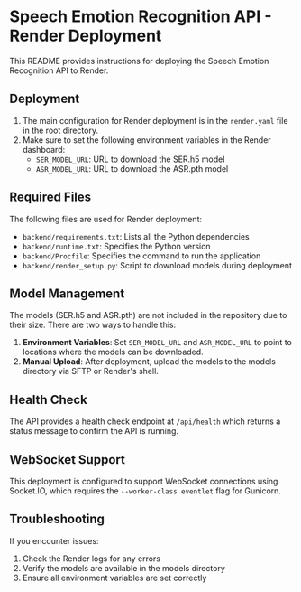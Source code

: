 # Speech Emotion Recognition API - Render Deployment

This README provides instructions for deploying the Speech Emotion Recognition API to Render.

## Deployment

1. The main configuration for Render deployment is in the `render.yaml` file in the root directory.
2. Make sure to set the following environment variables in the Render dashboard:
   - `SER_MODEL_URL`: URL to download the SER.h5 model
   - `ASR_MODEL_URL`: URL to download the ASR.pth model

## Required Files

The following files are used for Render deployment:
- `backend/requirements.txt`: Lists all the Python dependencies
- `backend/runtime.txt`: Specifies the Python version
- `backend/Procfile`: Specifies the command to run the application
- `backend/render_setup.py`: Script to download models during deployment

## Model Management

The models (SER.h5 and ASR.pth) are not included in the repository due to their size. There are two ways to handle this:

1. **Environment Variables**: Set `SER_MODEL_URL` and `ASR_MODEL_URL` to point to locations where the models can be downloaded.
2. **Manual Upload**: After deployment, upload the models to the models directory via SFTP or Render's shell.

## Health Check

The API provides a health check endpoint at `/api/health` which returns a status message to confirm the API is running.

## WebSocket Support

This deployment is configured to support WebSocket connections using Socket.IO, which requires the `--worker-class eventlet` flag for Gunicorn.

## Troubleshooting

If you encounter issues:
1. Check the Render logs for any errors
2. Verify the models are available in the models directory
3. Ensure all environment variables are set correctly 